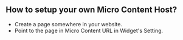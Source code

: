 ## How to setup your own Micro Content Host?

 * Create a page somewhere in your website.
 * Point to the page in Micro Content URL in Widget's Setting.
